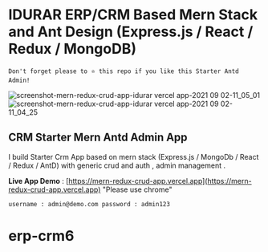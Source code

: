 # IDURAR ERP/CRM Based Mern Stack and Ant Design (Express.js / React / Redux / MongoDB)

```
Don't forget please to ⭐ this repo if you like this Starter Antd Admin!
```

![screenshot-mern-redux-crud-app-idurar vercel app-2021 09 02-11_05_01](https://user-images.githubusercontent.com/50052356/141647096-dcb66696-6103-4850-ae21-9fc97a412252.png)
![screenshot-mern-redux-crud-app-idurar vercel app-2021 09 02-11_04_25](https://user-images.githubusercontent.com/50052356/141647100-9dfd6ee5-f873-42a8-8923-88bd0cf53606.png)

## CRM Starter Mern Antd Admin App

I build Starter Crm App based on mern stack (Express.js / MongoDb / React / Redux / AntD) with generic crud and auth , admin management .

**Live App Demo** : [https://mern-redux-crud-app.vercel.app](https://mern-redux-crud-app.vercel.app) "Please use chrome"

`username : admin@demo.com password : admin123`
# erp-crm6
